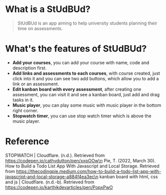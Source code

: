 # What is a StUdBUd?
>StUdBUd is an app aiming to help university students planning their time on assessments.

# What's the features of StUdBUd?
  * __Add your courses__, you can add your course with name, code and description first.
  * __Add links and assessments to each courses__, with course created, just click into it and you can see two add buttons, which allow you to add a link or an assessment. 
  * __Edit kanban board with every assessment__, after creating one assessment, you can visit it and see a kanban board, just add and drag tasks in it.
  * __Music player__, you can play some music with music player in the bottom right corner.
  * __Stopwatch timer__, you can use stop watch timer which is above the music player.

# Reference 
STOPWATCH | Cloudflare. (n.d.). 
    Retrieved from https://codepen.io/cathydutton/pen/xxpOOw\n
Pie, T. (2022, March 30). How to Build a Todo List App With Javascript and Local Storage. 
    Retrieved from https://thecodingpie.medium.com/how-to-build-a-todo-list-app-with-javascript-and-local-storage-a884f4ea3ec\n
kanban board with html, css and js | Cloudflare. (n.d.-b). 
    Retrieved from https://codepen.io/karthikdevarticles/pen/PopxPwO